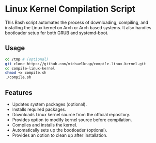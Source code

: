 # Linux Kernel Compilation Script

This Bash script automates the process of downloading, compiling, and installing the Linux kernel on Arch or Arch based systems. It also handles bootloader setup for both GRUB and systemd-boot.

## Usage

```bash
cd /tmp # (optional)
git clone https://github.com/michaelknap/compile-linux-kernel.git
cd compile-linux-kernel
chmod +x compile.sh
./compile.sh
```
## Features

- Updates system packages (optional).
- Installs required packages.
- Downloads Linux kernel source from the official repository.
- Provides option to modify kernel source before compilation.
- Compiles and installs the kernel.
- Automatically sets up the bootloader (optional).
- Provides an option to clean up after installation.